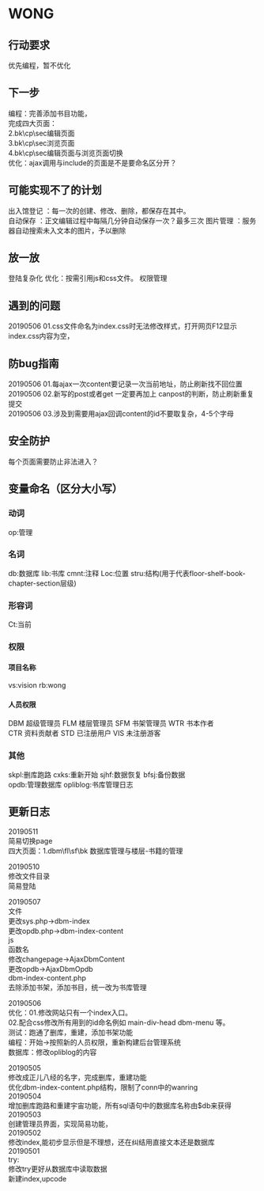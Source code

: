# WONG
## 行动要求
优先编程，暂不优化

## 下一步
编程：完善添加书目功能，  
完成四大页面：  
2.bk\cp\sec编辑页面  
3.bk\cp\sec浏览页面  
4.bk\cp\sec编辑页面与浏览页面切换  
优化：ajax调用与include的页面是不是要命名区分开？  

  

## 可能实现不了的计划
出入馆登记 ：每一次的创建、修改、删除，都保存在其中。  
自动保存 ：正文编辑过程中每隔几分钟自动保存一次？最多三次
图片管理 ：服务器自动搜索未入文本的图片，予以删除

## 放一放
登陆复杂化
优化：按需引用js和css文件。
权限管理

## 遇到的问题
20190506 01.css文件命名为index.css时无法修改样式，打开网页F12显示index.css内容为空，

## 防bug指南
20190506 01.每ajax一次content要记录一次当前地址，防止刷新找不回位置  
20190506 02.新写的post或者get 一定要再加上 canpost的判断，防止刷新重复提交  
20190506 03.涉及到需要用ajax回调content的id不要取复杂，4-5个字母  

## 安全防护
每个页面需要防止非法进入？

## 变量命名（区分大小写）
### 动词
op:管理
### 名词
db:数据库 lib:书库 cmnt:注释 Loc:位置 
stru:结构(用于代表floor-shelf-book-chapter-section层级)
### 形容词
Ct:当前
### 权限
#### 项目名称
vs:vision rb:wong  
#### 人员权限
DBM	超级管理员 FLM 楼层管理员 SFM 书架管理员 WTR 书本作者  
CTR 资料贡献者 STD 已注册用户 VIS 未注册游客  

### 其他
skpl:删库跑路   cxks:重新开始  sjhf:数据恢复  bfsj:备份数据  
opdb:管理数据库 opliblog:书库管理日志

## 更新日志
20190511  
简易切换page  
四大页面：1.dbm\fl\sf\bk 数据库管理与楼层-书籍的管理  

20190510  
修改文件目录  
简易登陆  

20190507  
文件  
      更改sys.php->dbm-index  
      更改opdb.php->dbm-index-content  
js  
      函数名  
      修改changepage->AjaxDbmContent  
      更改opdb->AjaxDbmOpdb  
dbm-index-content.php  
      去除添加书架，添加书目，统一改为书库管理  

20190506  
优化：01.修改网站只有一个index入口。  
      02.配合css修改所有用到的id命名例如 main-div-head dbm-menu 等。  
测试：跑通了删库，重建，添加书架功能  
编程：开始->按照新的人员权限，重新构建后台管理系统  
数据库：修改opliblog的内容  

20190505  
修改成正儿八经的名字，完成删库，重建功能  
优化dbm-index-content.php结构，限制了conn中的wanring  
20190504  
增加删库跑路和重建宇宙功能，所有sql语句中的数据库名称由$db来获得  
20190503  
创建管理员界面，实现简易功能，  
20190502  
修改index,能初步显示但是不理想，还在纠结用直接文本还是数据库  
20190501  
try:  
修改try更好从数据库中读取数据  
新建index,upcode  
